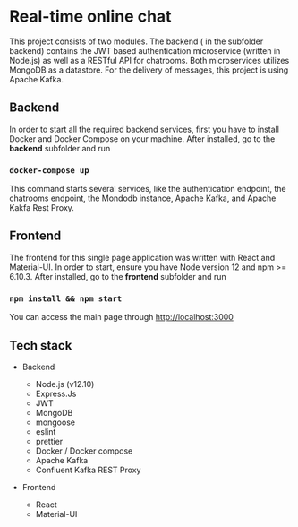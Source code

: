 # Real-time online chat

This project consists of two modules. The backend ( in the subfolder backend) contains the JWT based authentication microservice (written in Node.js) as well as a RESTful API for chatrooms. Both microservices utilizes MongoDB as a datastore. For the delivery of messages, this project is using Apache Kafka. 

## Backend
In order to start all the required backend services, first you have to install Docker and Docker Compose on your machine. After installed, go to the **backend** subfolder and run

### `docker-compose up`

This command starts several services, like the authentication endpoint, the chatrooms endpoint, the Mondodb instance, Apache Kafka, and Apache Kakfa Rest Proxy.<br />

## Frontend

The frontend for this single page application was written with React and Material-UI. In order to start, ensure you have Node version 12 and npm >= 6.10.3. After installed, go to the **frontend** subfolder and run


### `npm install && npm start`

You can access the main page through [http://localhost:3000](http://localhost:3000)


## Tech stack

+ Backend
    - Node.js (v12.10)
    - Express.Js
    - JWT
    - MongoDB
    - mongoose
    - eslint
    - prettier
    - Docker / Docker compose
    - Apache Kafka
    - Confluent Kafka REST Proxy

+ Frontend
    - React
    - Material-UI